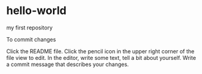 # hello-world
my first repository

To commit changes

Click the README file.
Click the pencil icon in the upper right corner of the file view to edit.
In the editor, write some text, tell a bit about yourself.
Write a commit message that describes your changes.
